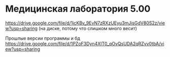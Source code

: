 # Медицинская лаборатория 5.00
https://drive.google.com/file/d/1jcKBv_9EvN7zRXzUEyu3mJisGdV80S2z/view?usp=sharing
(на диске, потому что слишком много весит)

Прошлые версии программы и бд 
https://drive.google.com/file/d/1PZoF3Dyn4XIT0_qOvQsUDA2qRZyv0tbA/view?usp=sharing
